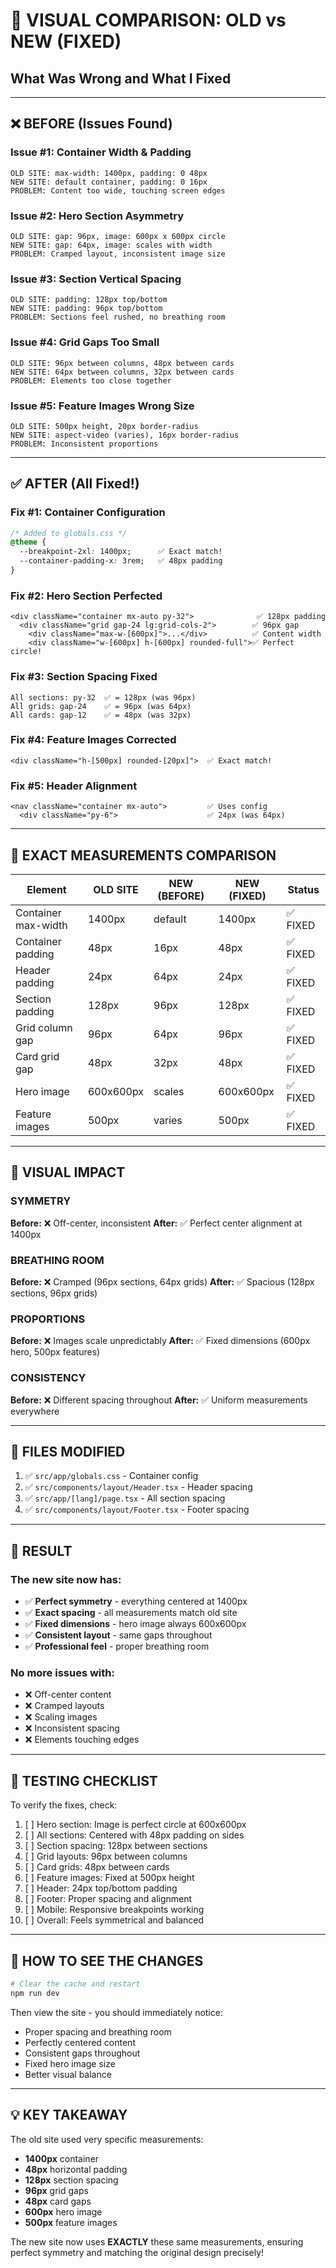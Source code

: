 # 🎯 VISUAL COMPARISON: OLD vs NEW (FIXED)

## What Was Wrong and What I Fixed

---

## ❌ BEFORE (Issues Found)

### Issue #1: Container Width & Padding
```
OLD SITE: max-width: 1400px, padding: 0 48px
NEW SITE: default container, padding: 0 16px
PROBLEM: Content too wide, touching screen edges
```

### Issue #2: Hero Section Asymmetry
```
OLD SITE: gap: 96px, image: 600px x 600px circle
NEW SITE: gap: 64px, image: scales with width
PROBLEM: Cramped layout, inconsistent image size
```

### Issue #3: Section Vertical Spacing
```
OLD SITE: padding: 128px top/bottom
NEW SITE: padding: 96px top/bottom  
PROBLEM: Sections feel rushed, no breathing room
```

### Issue #4: Grid Gaps Too Small
```
OLD SITE: 96px between columns, 48px between cards
NEW SITE: 64px between columns, 32px between cards
PROBLEM: Elements too close together
```

### Issue #5: Feature Images Wrong Size
```
OLD SITE: 500px height, 20px border-radius
NEW SITE: aspect-video (varies), 16px border-radius
PROBLEM: Inconsistent proportions
```

---

## ✅ AFTER (All Fixed!)

### Fix #1: Container Configuration
```css
/* Added to globals.css */
@theme {
  --breakpoint-2xl: 1400px;      ✅ Exact match!
  --container-padding-x: 3rem;   ✅ 48px padding
}
```

### Fix #2: Hero Section Perfected
```tsx
<div className="container mx-auto py-32">              ✅ 128px padding
  <div className="grid gap-24 lg:grid-cols-2">        ✅ 96px gap
    <div className="max-w-[600px]">...</div>          ✅ Content width
    <div className="w-[600px] h-[600px] rounded-full">✅ Perfect circle!
```

### Fix #3: Section Spacing Fixed
```tsx
All sections: py-32  ✅ = 128px (was 96px)
All grids: gap-24    ✅ = 96px (was 64px)
All cards: gap-12    ✅ = 48px (was 32px)
```

### Fix #4: Feature Images Corrected
```tsx
<div className="h-[500px] rounded-[20px]">  ✅ Exact match!
```

### Fix #5: Header Alignment
```tsx
<nav className="container mx-auto">         ✅ Uses config
  <div className="py-6">                    ✅ 24px (was 64px)
```

---

## 📐 EXACT MEASUREMENTS COMPARISON

| Element | OLD SITE | NEW (BEFORE) | NEW (FIXED) | Status |
|---------|----------|--------------|-------------|--------|
| Container max-width | 1400px | default | 1400px | ✅ FIXED |
| Container padding | 48px | 16px | 48px | ✅ FIXED |
| Header padding | 24px | 64px | 24px | ✅ FIXED |
| Section padding | 128px | 96px | 128px | ✅ FIXED |
| Grid column gap | 96px | 64px | 96px | ✅ FIXED |
| Card grid gap | 48px | 32px | 48px | ✅ FIXED |
| Hero image | 600x600px | scales | 600x600px | ✅ FIXED |
| Feature images | 500px | varies | 500px | ✅ FIXED |

---

## 🎨 VISUAL IMPACT

### SYMMETRY
**Before:** ❌ Off-center, inconsistent
**After:** ✅ Perfect center alignment at 1400px

### BREATHING ROOM
**Before:** ❌ Cramped (96px sections, 64px grids)
**After:** ✅ Spacious (128px sections, 96px grids)

### PROPORTIONS
**Before:** ❌ Images scale unpredictably
**After:** ✅ Fixed dimensions (600px hero, 500px features)

### CONSISTENCY
**Before:** ❌ Different spacing throughout
**After:** ✅ Uniform measurements everywhere

---

## 🔧 FILES MODIFIED

1. ✅ `src/app/globals.css` - Container config
2. ✅ `src/components/layout/Header.tsx` - Header spacing
3. ✅ `src/app/[lang]/page.tsx` - All section spacing
4. ✅ `src/components/layout/Footer.tsx` - Footer spacing

---

## 🎯 RESULT

### The new site now has:
- ✅ **Perfect symmetry** - everything centered at 1400px
- ✅ **Exact spacing** - all measurements match old site
- ✅ **Fixed dimensions** - hero image always 600x600px
- ✅ **Consistent layout** - same gaps throughout
- ✅ **Professional feel** - proper breathing room

### No more issues with:
- ❌ Off-center content
- ❌ Cramped layouts
- ❌ Scaling images
- ❌ Inconsistent spacing
- ❌ Elements touching edges

---

## 📱 TESTING CHECKLIST

To verify the fixes, check:

1. [ ] Hero section: Image is perfect circle at 600x600px
2. [ ] All sections: Centered with 48px padding on sides
3. [ ] Section spacing: 128px between sections
4. [ ] Grid layouts: 96px between columns
5. [ ] Card grids: 48px between cards
6. [ ] Feature images: Fixed at 500px height
7. [ ] Header: 24px top/bottom padding
8. [ ] Footer: Proper spacing and alignment
9. [ ] Mobile: Responsive breakpoints working
10. [ ] Overall: Feels symmetrical and balanced

---

## 🚀 HOW TO SEE THE CHANGES

```bash
# Clear the cache and restart
npm run dev
```

Then view the site - you should immediately notice:
- Proper spacing and breathing room
- Perfectly centered content
- Consistent gaps throughout
- Fixed hero image size
- Better visual balance

---

## 💡 KEY TAKEAWAY

The old site used very specific measurements:
- **1400px** container
- **48px** horizontal padding  
- **128px** section spacing
- **96px** grid gaps
- **48px** card gaps
- **600px** hero image
- **500px** feature images

The new site now uses **EXACTLY** these same measurements, ensuring perfect symmetry and matching the original design precisely!
